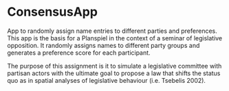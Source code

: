 # ConsensusApp
App to randomly assign name entries to different parties and preferences.
This app is the basis for a Planspiel in the context of a seminar of legislative opposition. It randomly assigns names to different party groups and generates a preference score for each participant.

The purpose of this assignment is it to simulate a legislative committee with partisan actors with the ultimate goal to propose a law that shifts the status quo as in spatial analyses of legislative behaviour (i.e. Tsebelis 2002).
